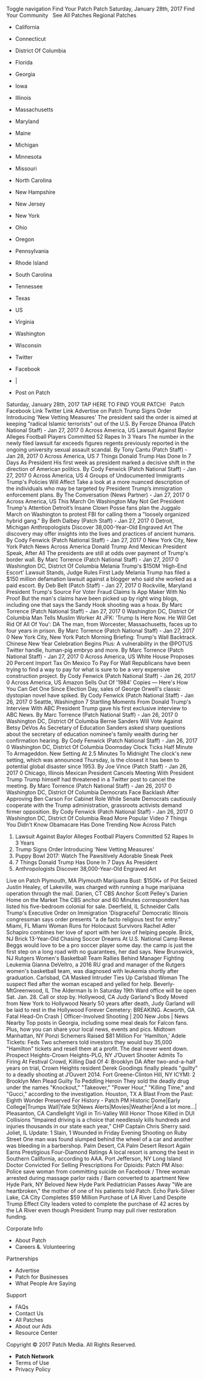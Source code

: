 Toggle navigation Find Your Patch Patch Saturday, January 28th, 2017 Find Your Community   See All Patches Regional Patches

*   California
*   Connecticut
*   District Of Columbia
*   Florida
*   Georgia
*   Iowa
*   Illinois
*   Massachusetts
*   Maryland
*   Maine
*   Michigan
*   Minnesota
*   Missouri
*   North Carolina
*   New Hampshire
*   New Jersey
*   New York
*   Ohio
*   Oregon
*   Pennsylvania
*   Rhode Island
*   South Carolina
*   Tennessee
*   Texas
*   US
*   Virginia
*   Washington
*   Wisconsin

*   Twitter
*   Facebook
*   |
*   Post on Patch

Saturday, January 28th, 2017 TAP HERE TO FIND YOUR PATCH!   Patch Facebook Link Twitter Link Advertise on Patch Trump Signs Order Introducing 'New Vetting Measures' The president said the order is aimed at keeping "radical Islamic terrorists" out of the U.S. By Feroze Dhanoa (Patch National Staff) - Jan 27, 2017 0 Across America, US Lawsuit Against Baylor Alleges Football Players Committed 52 Rapes In 3 Years The number in the newly filed lawsuit far exceeds figures regents previously reported in the ongoing university sexual assault scandal. By Tony Cantu (Patch Staff) - Jan 28, 2017 0 Across America, US 7 Things Donald Trump Has Done In 7 Days As President His first week as president marked a decisive shift in the direction of American politics. By Cody Fenwick (Patch National Staff) - Jan 27, 2017 0 Across America, US 4 Groups of Undocumented Immigrants Trump's Policies Will Affect Take a look at a more nuanced description of the individuals who may be targeted by President Trump’s immigration enforcement plans. By The Conversation (News Partner) - Jan 27, 2017 0 Across America, US This March On Washington May Not Get President Trump's Attention Detroit’s Insane Clown Posse fans plan the Juggalo March on Washington to protest FBI for calling them a "loosely organized hybrid gang." By Beth Dalbey (Patch Staff) - Jan 27, 2017 0 Detroit, Michigan Anthropologists Discover 38,000-Year-Old Engraved Art The discovery may offer insights into the lives and practices of ancient humans. By Cody Fenwick (Patch National Staff) - Jan 27, 2017 0 New York City, New York Patch News Across America Donald Trump And Mexican President Speak, After All The presidents are still at odds over payment of Trump's border wall. By Marc Torrence (Patch National Staff) - Jan 27, 2017 0 Washington DC, District Of Columbia Melania Trump's $150M 'High-End Escort' Lawsuit Stands, Judge Rules First Lady Melania Trump has filed a $150 million defamation lawsuit against a blogger who said she worked as a paid escort. By Deb Belt (Patch Staff) - Jan 27, 2017 0 Rockville, Maryland President Trump's Source For Voter Fraud Claims Is App Maker With No Proof But the man's claims have been picked up by right wing blogs, including one that says the Sandy Hook shooting was a hoax. By Marc Torrence (Patch National Staff) - Jan 27, 2017 0 Washington DC, District Of Columbia Man Tells Muslim Worker At JFK: 'Trump Is Here Now. He Will Get Rid Of All Of You': DA The man, from Worcester, Massachusetts, faces up to four years in prison. By Marc Torrence (Patch National Staff) - Jan 27, 2017 0 New York City, New York Patch Morning Briefing: Trump's Wall Backtrack. Chinese New Year Celebration Begins Plus: A vulnerability in the @POTUS Twitter handle, human-pig embryo and more. By Marc Torrence (Patch National Staff) - Jan 27, 2017 0 Across America, US White House Proposes 20 Percent Import Tax On Mexico To Pay For Wall Republicans have been trying to find a way to pay for what is sure to be a very expensive construction project. By Cody Fenwick (Patch National Staff) - Jan 26, 2017 0 Across America, US Amazon Sells Out Of '1984' Copies — Here's How You Can Get One Since Election Day, sales of George Orwell's classic dystopian novel have spiked. By Cody Fenwick (Patch National Staff) - Jan 26, 2017 0 Seattle, Washington 7 Startling Moments From Donald Trump's Interview With ABC President Trump gave his first exclusive interview to ABC News. By Marc Torrence (Patch National Staff) - Jan 26, 2017 0 Washington DC, District Of Columbia Bernie Sanders Will Vote Against Betsy DeVos As Secretary of Education Sanders asked sharp questions about the secretary of education nominee's family wealth during her confirmation hearing. By Cody Fenwick (Patch National Staff) - Jan 26, 2017 0 Washington DC, District Of Columbia Doomsday Clock Ticks Half Minute To Armageddon. New Setting At 2.5 Minutes To Midnight The clock's new setting, which was announced Thursday, is the closest it has been to potential global disaster since 1953. By Joe Vince (Patch Staff) - Jan 26, 2017 0 Chicago, Illinois Mexican President Cancels Meeting With President Trump Trump himself had threatened in a Twitter post to cancel the meeting. By Marc Torrence (Patch National Staff) - Jan 26, 2017 0 Washington DC, District Of Columbia Democrats Face Backlash After Approving Ben Carson For Cabinet Role While Senate Democrats cautiously cooperate with the Trump administration, grassroots activists demand firmer opposition. By Cody Fenwick (Patch National Staff) - Jan 26, 2017 0 Washington DC, District Of Columbia Read More Popular Video 7 Things You Didn't Know Obamacare Has Done Trending Now Across Patch

1.  Lawsuit Against Baylor Alleges Football Players Committed 52 Rapes In 3 Years
2.  Trump Signs Order Introducing 'New Vetting Measures'
3.  Puppy Bowl 2017: Watch The Pawsitively Adorable Sneak Peek
4.  7 Things Donald Trump Has Done In 7 Days As President
5.  Anthropologists Discover 38,000-Year-Old Engraved Art

Live on Patch Plymouth, MA Plymouth Marijuana Bust: $150K+ of Pot Seized Justin Healey, of Lakeville, was charged with running a huge marijuana operation through the mail. Darien, CT CBS Anchor Scott Pelley's Darien Home on the Market The CBS anchor and 60 Minutes correspondent has listed his five-bedroom colonial for sale. Deerfield, IL Schneider Calls Trump's Executive Order on Immigration 'Disgraceful' Democratic Illinois congressman says order presents "a de facto religious test for entry." Miami, FL Miami Woman Runs for Holocaust Survivors Rachel Adler Schapiro combines her love of sport with her love of helping people. Brick, NJ Brick 13-Year-Old Chasing Soccer Dreams At U.S. National Camp Reese Beggs would love to be a pro soccer player some day. the camp is just the first step on a long road with no guarantees, her dad says. New Brunswick, NJ Rutgers Women's Basketball Team Rallies Behind Manager Fighting Leukemia ​Gianna DeVeitro, a 2016 RU grad and manager of the Rutgers women's basketball team, was diagnosed with leukemia shortly after graduation. Carlsbad, CA Masked Intruder Ties Up Carlsbad Woman The suspect fled after the woman escaped and yelled for help. Beverly-MtGreenwood, IL The Alderman Is In Saturday 19th Ward office will be open Sat. Jan. 28. Call or stop by. Hollywood, CA Judy Garland's Body Moved from New York to Hollywood Nearly 50 years after death, Judy Garland will be laid to rest in the Hollywood Forever Cemetery​: BREAKING. Acworth, GA Fatal Head-On Crash | Officer-Involved Shooting | 200 New Jobs | News Nearby Top posts in Georgia, including some meal deals for Falcon fans. Plus, how you can share your local news, events and pics. Midtown Manhattan, NY Ponzi Schemers Raised $81 Million For 'Hamilton,' Adele Tickets: Feds Two schemers told investors they would buy 35,000 "Hamilton" tickets and resell them at a profit. The deal never went down. Prospect Heights-Crown Heights-PLG, NY J’Ouvert Shooter Admits To Firing At Festival Crowd, Killing Dad Of 4: Brooklyn DA After two-and-a-half years on trial, Crown Heights resident Derek Goodings finally pleads "guilty" to a deadly shooting at J’Ouvert 2014. Fort Greene-Clinton Hill, NY ICYMI: 2 Brooklyn Men Plead Guilty To Peddling Heroin They sold the deadly drug under the names "Knockout," "Takeover," "Power Hour," "Killing Time," and "Gucci," according to the investigation. Houston, TX A Blast From the Past: Eighth Wonder Preserved For History - Patch PM Historic Dome|Early College|Trumps Wall|Yale St|News Alerts|Movies|Weather|And a lot more...| Pleasanton, CA Candlelight Vigil in Tri-Valley Will Honor Those Killed in DUI Collisions “Impaired driving is a choice that needlessly kills hundreds and injuries thousands in our state each year,” CHP Captain Chris Sherry said. Joliet, IL Update: 1 Slain, 1 Wounded in Friday Evening Shooting on Ruby Street One man was found slumped behind the wheel of a car and another was bleeding in a barbershop. Palm Desert, CA Palm Desert Resort Again Earns Prestigious Four-Diamond Ratings A local resort is among the best in Southern California, according to AAA. Port Jefferson, NY Long Island Doctor Convicted For Selling Prescriptions For Opioids: Patch PM Also: Police save woman from committing suicide on Facebook / Three woman arrested during massage parlor raids / Barn converted to apartment New Hyde Park, NY Beloved New Hyde Park Pediatrician Passes Away "We are heartbroken," the mother of one of his patients told Patch. Echo Park-Silver Lake, CA City Completes $59 Million Purchase of LA River Land Despite Trump Effect City leaders voted to complete the purchase of 42 acres by the LA River even though President Trump may pull river restoration funding.

Corporate Info

*   About Patch
*   Careers &. Volunteering

Partnerships

*   Advertise
*   Patch for Businesses
*   What People Are Saying

Support

*   FAQs
*   Contact Us
*   All Patches
*   About our Ads
*   Resource Center

Copyright © 2017 Patch Media. All Rights Reserved.

*   **Patch Network**
*   Terms of Use
*   Privacy Policy